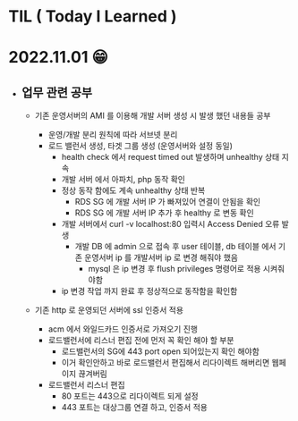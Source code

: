 # TIL ( Today I Learned )

# **2022.11.01 😁** 

- ## 업무 관련 공부 
    - 기존 운영서버의 AMI 를 이용해 개발 서버 생성 시 발생 했던 내용들 공부 
        - 운영/개발 분리 원칙에 따라 서브넷 분리 
        - 로드 밸런서 생성, 타겟 그룹 생성 (운영서버와 설정 동일)
            - health check 에서 request timed out 발생하며 unhealthy 상태 지속 
            - 개발 서버 에서 아파치, php 동작 확인 
            - 정상 동작 함에도 계속 unhealthy 상태 반복 
                - RDS SG 에 개발 서버 IP 가 빠져있어 연결이 안됨을 확인 
                - RDS SG 에 개발 서버 IP 추가 후 healthy 로 변동 확인 
            - 개발 서버에서 curl -v localhost:80 입력시 Access Denied 오류 발생 
                - 개발 DB 에 admin 으로 접속 후 user 테이블, db 테이블 에서 기존 운영서버 ip 를 개발서버 ip 로 변경 해줘야 했음
                    - mysql 은 ip 변경 후 flush privileges 명령어로 적용 시켜줘야함
            - ip 변경 작업 까지 완료 후 정상적으로 동작함을 확인함 
    
    - 기존 http 로 운영되던 서버에 ssl 인증서 적용 
        - acm 에서 와일드카드 인증서로 가져오기 진행 
        - 로드밸런서에 리스너 편집 전에 먼저 꼭 확인 해야 할 부분
            - 로드밸런서의 SG에 443 port open 되어있는지 확인 해야함 
            - 이거 확인안하고 바로 로드밸런서 편집해서 리다이렉트 해버리면 웹페이지 끊겨버림 
        - 로드밸런서 리스너 편집 
            - 80 포트는 443으로 리다이렉트 되게 설정 
            - 443 포트는 대상그룹 연결 하고, 인증서 적용 
    